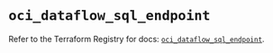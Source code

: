 # `oci_dataflow_sql_endpoint`

Refer to the Terraform Registry for docs: [`oci_dataflow_sql_endpoint`](https://registry.terraform.io/providers/oracle/oci/7.19.0/docs/resources/dataflow_sql_endpoint).
